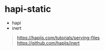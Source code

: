 # hapi-static

- hapi
- inert

> https://hapijs.com/tutorials/serving-files
> https://github.com/hapijs/inert